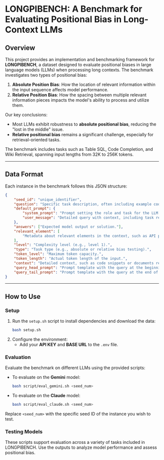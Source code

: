 # LONGPIBENCH: A Benchmark for Evaluating Positional Bias in Long-Context LLMs

## Overview

This project provides an implementation and benchmarking framework for **LONGPIBENCH**, a dataset designed to evaluate positional biases in large language models (LLMs) when processing long contexts. The benchmark investigates two types of positional bias:

1. **Absolute Position Bias**: How the location of relevant information within the input sequence affects model performance.
2. **Relative Position Bias**: How the spacing between multiple relevant information pieces impacts the model's ability to process and utilize them.

Our key conclusions:
- Most LLMs exhibit robustness to **absolute positional bias**, reducing the "lost in the middle" issue.
- **Relative positional bias** remains a significant challenge, especially for retrieval-oriented tasks.

The benchmark includes tasks such as Table SQL, Code Completion, and Wiki Retrieval, spanning input lengths from 32K to 256K tokens.

---

## Data Format

Each instance in the benchmark follows this JSON structure:

```json
{
    "seed_id": "unique_identifier",
    "question": "Specific task description, often including example code snippets and instructions.",
    "default_prompt": {
        "system_prompt": "Prompt setting the role and task for the LLM.",
        "user_message": "Detailed query with context, including task requirements."
    },
    "answers": ["Expected model output or solution."],
    "relevant_element": [
        "Metadata about relevant elements in the context, such as API paths, documentation snippets, and their descriptions."
    ],
    "level": "Complexity level (e.g., level 1).",
    "type": "Task type (e.g., absolute or relative bias testing).",
    "token_level": "Maximum token capacity.",
    "token_length": "Actual token length of the input.",
    "context": "Detailed context, such as code snippets or documents relevant to the task.",
    "query_head_prompt": "Prompt template with the query at the beginning of the context.",
    "query_tail_prompt": "Prompt template with the query at the end of the context."
}
```

---

## How to Use

### Setup

1. Run the `setup.sh` script to install dependencies and download the data:
   ```bash
   bash setup.sh
   ```
2. Configure the environment:
   - Add your **API KEY** and **BASE URL** to the `.env` file.

### Evaluation

Evaluate the benchmark on different LLMs using the provided scripts:
- To evaluate on the **Gemini** model:
  ```bash
  bash script/eval_gemini.sh <seed_num>
  ```
- To evaluate on the **Claude** model:
  ```bash
  bash script/eval_claude.sh <seed_num>
  ```

Replace `<seed_num>` with the specific seed ID of the instance you wish to test.

### Testing Models

These scripts support evaluation across a variety of tasks included in LONGPIBENCH. Use the outputs to analyze model performance and assess positional bias.
